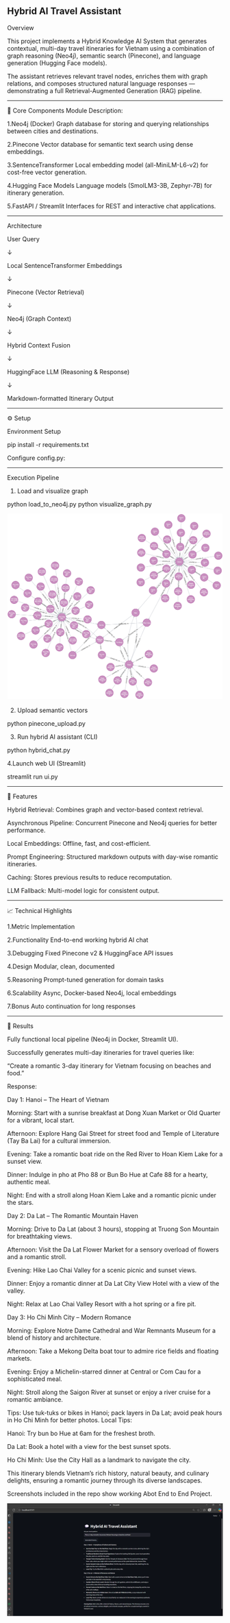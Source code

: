 Hybrid AI Travel Assistant 
--------------------------------------------------
Overview

This project implements a Hybrid Knowledge AI System that generates contextual, multi-day travel itineraries for Vietnam using a combination of graph reasoning (Neo4j), semantic search (Pinecone), and language generation (Hugging Face models).

The assistant retrieves relevant travel nodes, enriches them with graph relations, and composes structured natural language responses — demonstrating a full Retrieval-Augmented Generation (RAG) pipeline.
_______________________
🧩 Core Components
Module	Description:

1.Neo4j (Docker)	Graph database for storing and querying relationships between cities and destinations.

2.Pinecone	Vector database for semantic text search using dense embeddings.

3.SentenceTransformer	Local embedding model (all-MiniLM-L6-v2) for cost-free vector generation.

4.Hugging Face Models	Language models (SmolLM3-3B, Zephyr-7B) for itinerary generation.

5.FastAPI / Streamlit	Interfaces for REST and interactive chat applications.

_______________________
Architecture

User Query


   ↓
   
Local SentenceTransformer Embeddings

   ↓
   
Pinecone (Vector Retrieval)

   ↓
   
Neo4j (Graph Context)

   ↓
   
Hybrid Context Fusion

   ↓
   
HuggingFace LLM (Reasoning & Response)

   ↓
   
Markdown-formatted Itinerary Output
_______________________

⚙️ Setup


Environment Setup


pip install -r requirements.txt



Configure config.py:
_______________________

Execution Pipeline


1.  Load and visualize graph

python load_to_neo4j.py
python visualize_graph.py

![Graph Image](screenshots/graph.png)

2. Upload semantic vectors


python pinecone_upload.py


3. Run hybrid AI assistant (CLI)



python hybrid_chat.py


4.Launch web UI (Streamlit)


streamlit run ui.py

____________________________
🧠 Features

Hybrid Retrieval: Combines graph and vector-based context retrieval.

Asynchronous Pipeline: Concurrent Pinecone and Neo4j queries for better performance.

Local Embeddings: Offline, fast, and cost-efficient.

Prompt Engineering: Structured markdown outputs with day-wise romantic itineraries.

Caching: Stores previous results to reduce recomputation.

LLM Fallback: Multi-model logic for consistent output.
_______________________________________________

📈 Technical Highlights


1.Metric	Implementation

2.Functionality	End-to-end working hybrid AI chat

3.Debugging	Fixed Pinecone v2 & HuggingFace API issues

4.Design	Modular, clean, documented

5.Reasoning	Prompt-tuned generation for domain tasks

6.Scalability	Async, Docker-based Neo4j, local embeddings

7.Bonus	Auto continuation for long responses
________________________________________________________
🧾 Results

Fully functional local pipeline (Neo4j in Docker, Streamlit UI).


Successfully generates multi-day itineraries for travel queries like:


“Create a romantic 3-day itinerary for Vietnam focusing on beaches and food.”



Response:

Day 1: Hanoi – The Heart of Vietnam

Morning: Start with a sunrise breakfast at Dong Xuan Market or Old Quarter for a vibrant, local start.

Afternoon: Explore Hang Gai Street for street food and Temple of Literature (Tay Ba Lai) for a cultural immersion.

Evening: Take a romantic boat ride on the Red River to Hoan Kiem Lake for a sunset view.

Dinner: Indulge in pho at Pho 88 or Bun Bo Hue at Cafe 88 for a hearty, authentic meal.

Night: End with a stroll along Hoan Kiem Lake and a romantic picnic under the stars.

Day 2: Da Lat – The Romantic Mountain Haven

Morning: Drive to Da Lat (about 3 hours), stopping at Truong Son Mountain for breathtaking views.

Afternoon: Visit the Da Lat Flower Market for a sensory overload of flowers and a romantic stroll.

Evening: Hike Lao Chai Valley for a scenic picnic and sunset views.

Dinner: Enjoy a romantic dinner at Da Lat City View Hotel with a view of the valley.

Night: Relax at Lao Chai Valley Resort with a hot spring or a fire pit.

Day 3: Ho Chi Minh City – Modern Romance

Morning: Explore Notre Dame Cathedral and War Remnants Museum for a blend of history and architecture.

Afternoon: Take a Mekong Delta boat tour to admire rice fields and floating markets.

Evening: Enjoy a Michelin-starred dinner at Central or Com Cau for a sophisticated meal.

Night: Stroll along the Saigon River at sunset or enjoy a river cruise for a romantic ambiance.


Tips: Use tuk-tuks or bikes in Hanoi; pack layers in Da Lat; avoid peak hours in Ho Chi Minh for better photos.
Local Tips:

Hanoi: Try bun bo Hue at 6am for the freshest broth.

Da Lat: Book a hotel with a view for the best sunset spots.

Ho Chi Minh: Use the City Hall as a landmark to navigate the city.

This itinerary blends Vietnam’s rich history, natural beauty, and culinary delights, ensuring a romantic journey through its diverse landscapes.


Screenshots included in the repo show working Abot End to End Project.


![Itinerary Output](screenshots/SteamlitOutput1.png)

